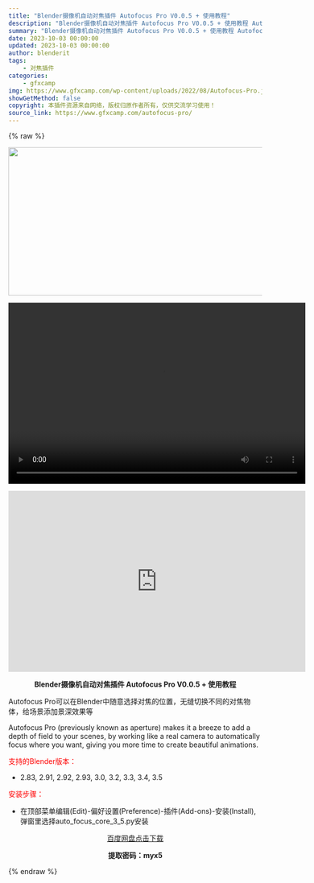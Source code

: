 ```yaml
---
title: "Blender摄像机自动对焦插件 Autofocus Pro V0.0.5 + 使用教程"
description: "Blender摄像机自动对焦插件 Autofocus Pro V0.0.5 + 使用教程 Autofocus Pro可以在Blender中随意选择对焦的位置，无缝切换不同的对焦物体，给场景添加景深效果..."
summary: "Blender摄像机自动对焦插件 Autofocus Pro V0.0.5 + 使用教程 Autofocus Pro可以在Blender中随意选择对焦的位置，无缝切换不同的对焦物体，给场景添加景深效果..."
date: 2023-10-03 00:00:00
updated: 2023-10-03 00:00:00
author: blenderit
tags: 
    - 对焦插件
categories:
    - gfxcamp
img: https://www.gfxcamp.com/wp-content/uploads/2022/08/Autofocus-Pro.jpg
showGetMethod: false
copyright: 本插件资源来自网络，版权归原作者所有，仅供交流学习使用！
source_link: https://www.gfxcamp.com/autofocus-pro/
---
```


{% raw %}
<div><p><img decoding="async" class="aligncenter size-full wp-image-105666" src="https://www.gfxcamp.com/wp-content/uploads/2022/08/Autofocus-Pro.jpg" data-src="https://www.gfxcamp.com/wp-content/uploads/2022/08/Autofocus-Pro.jpg" alt="" width="590" height="295" data-srcset="https://www.gfxcamp.com/wp-content/uploads/2022/08/Autofocus-Pro.jpg 590w, https://www.gfxcamp.com/wp-content/uploads/2022/08/Autofocus-Pro-150x75.jpg 150w" data-sizes="(max-width: 590px) 100vw, 590px"><br>
</p><center><div style="width: 590px;" class="wp-video"><!--[if lt IE 9]><script>document.createElement('video');</script><![endif]-->
<video class="wp-video-shortcode" id="video-105665-1" width="590" height="360" preload="true" controls="controls"><source type="video/mp4" src="http://cloud.video.taobao.com/play/u/null/p/1/e/6/t/1/430261237187.mp4?_=1"></source><a href="http://cloud.video.taobao.com/play/u/null/p/1/e/6/t/1/430261237187.mp4">http://cloud.video.taobao.com/play/u/null/p/1/e/6/t/1/430261237187.mp4</a></video></div></center><p style="text-align: center;"><iframe loading="lazy" src="https://player.youku.com/embed/XNjA3NDg3ODk4OA==" width="590" height="360" frameborder="0" allowfullscreen="allowfullscreen" data-mce-fragment="1"></iframe></p><p style="text-align: center;"><strong>Blender摄像机自动对焦插件 Autofocus Pro V0.0.5 + 使用教程</strong></p><p>Autofocus Pro可以在Blender中随意选择对焦的位置，无缝切换不同的对焦物体，给场景添加景深效果等</p><p>Autofocus Pro (previously known as aperture) makes it a breeze to add a depth of field to your scenes, by working like a real camera to automatically focus where you want, giving you more time to create beautiful animations.</p><p><span style="color: #ff0000;">支持的Blender版本：</span></p><ul>
<li>2.83, 2.91, 2.92, 2.93, 3.0, 3.2, 3.3, 3.4, 3.5</li>
</ul><p><span style="color: #ff0000;">安装步骤：</span></p><ul>
<li>在顶部菜单编辑(Edit)-偏好设置(Preference)-插件(Add-ons)-安装(Install),弹窗里选择auto_focus_core_3_5.py安装</li>
</ul><p style="text-align: center;"><a class="maxbutton-3 maxbutton maxbutton-baidu" target="_blank" rel="noopener" href="https://pan.baidu.com/s/1UpvMfL_7dTFNEx8Xk4R1RQ?pwd=myx5"><span class="mb-text">百度网盘点击下载</span></a></p><p style="text-align: center;"><strong>提取密码：myx5</strong></p></div>
<div style="display: none">gfxcamp</div>
{% endraw %}